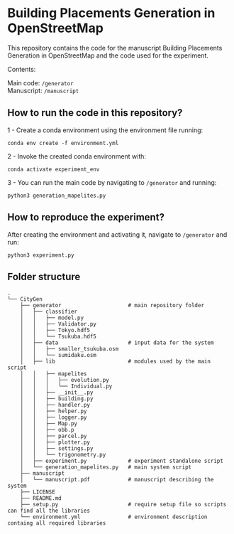 # Building Placements Generation in OpenStreetMap

This repository contains the code for the manuscript Building Placements Generation in OpenStreetMap and the code used for the experiment.

Contents:

Main code: ```/generator```  
Manuscript: ```/manuscript```  

## How to run the code in this repository?

1 - Create a conda environment using the environment file running:

```conda env create -f environment.yml```

2 - Invoke the created conda environment with:

```conda activate experiment_env```

3 - You can run the main code by navigating to ```/generator``` and running:

```python3 generation_mapelites.py```

## How to reproduce the experiment?

After creating the environment and activating it, navigate to ```/generator``` and run:

```python3 experiment.py```

## Folder structure
```
.
└── CityGen
    ├── generator                     # main repository folder
    │   ├── classifier
    │   │   ├── model.py
    │   │   ├── Validator.py
    │   │   ├── Tokyo.hdf5
    │   │   └── Tsukuba.hdf5
    │   ├── data                      # input data for the system
    │   │   ├── smaller_tsukuba.osm
    │   │   └── sumidaku.osm
    │   ├── lib                       # modules used by the main script
    │   │   ├── mapelites
    │   │   │   ├── evolution.py
    │   │   │   └── Individual.py
    │   │   ├── __init__.py
    │   │   ├── building.py
    │   │   ├── handler.py
    │   │   ├── helper.py
    │   │   ├── logger.py
    │   │   ├── Map.py
    │   │   ├── obb.p
    │   │   ├── parcel.py
    │   │   ├── plotter.py
    │   │   ├── settings.py
    │   │   └── trigonometry.py
    │   ├── experiment.py             # experiment standalone script
    │   └── generation_mapelites.py   # main system script
    ├── manuscript              
    │   └── manuscript.pdf            # manuscript describing the system
    ├── LICENSE
    ├── README.md
    ├── setup.py                      # require setup file so scripts can find all the libraries
    └── environment.yml               # environment description containg all required libraries
```
